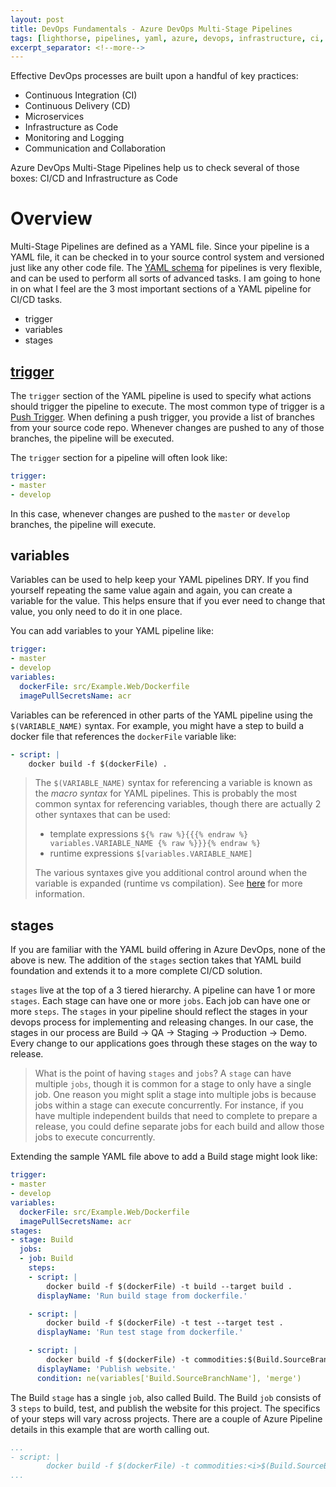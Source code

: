 ```yaml
---
layout: post
title: DevOps Fundamentals - Azure DevOps Multi-Stage Pipelines
tags: [lighthorse, pipelines, yaml, azure, devops, infrastructure, ci, cd]
excerpt_separator: <!--more-->
---
```


Effective DevOps processes are built upon a handful of key practices:
- Continuous Integration (CI)
- Continuous Delivery (CD)
- Microservices
- Infrastructure as Code
- Monitoring and Logging
- Communication and Collaboration

Azure DevOps Multi-Stage Pipelines help us to check several of those boxes: CI/CD and Infrastructure as Code

<!--more-->

# Overview

Multi-Stage Pipelines are defined as a YAML file.  Since your pipeline is a YAML file, it can be checked in to your
source control system and versioned just like any other code file.  The
[YAML schema](https://docs.microsoft.com/en-us/azure/devops/pipelines/yaml-schema?view=azure-devops&tabs=schema%2Cparameter-schema#pipeline-structure)
for pipelines is very flexible, and can be used to perform all sorts of advanced tasks.  I am going to hone in on what
I feel are the 3 most important sections of a YAML pipeline for CI/CD tasks.
- trigger
- variables
- stages

## [trigger](https://docs.microsoft.com/en-us/azure/devops/pipelines/yaml-schema?view=azure-devops&tabs=schema%2Cparameter-schema#triggers)

The `trigger` section of the YAML pipeline is used to specify what actions should trigger the pipeline to execute.  The
most common type of trigger is a
[Push Trigger](https://docs.microsoft.com/en-us/azure/devops/pipelines/yaml-schema?view=azure-devops&tabs=schema%2Cparameter-schema#push-trigger).
When defining a push trigger, you provide a list of branches from your source code repo.  Whenever changes are pushed
to any of those branches, the pipeline will be executed.

The `trigger` section for a pipeline will often look like:

```yaml
trigger:
- master
- develop
```

In this case, whenever changes are pushed to the `master` or `develop` branches, the pipeline will execute.

## variables

Variables can be used to help keep your YAML pipelines DRY.  If you find yourself repeating the same value again
and again, you can create a variable for the value.  This helps ensure that if you ever need to change that
value, you only need to do it in one place.

You can add variables to your YAML pipeline like:

```yaml
trigger:
- master
- develop
variables:
  dockerFile: src/Example.Web/Dockerfile
  imagePullSecretsName: acr
```

Variables can be referenced in other parts of the YAML pipeline using the `$(VARIABLE_NAME)` syntax.
For example, you might have a step to build a docker file that references the `dockerFile` variable like:

```yaml
- script: |
    docker build -f $(dockerFile) .
```

> The `$(VARIABLE_NAME)` syntax for referencing a variable is known as the *macro syntax* for YAML
> pipelines.  This is probably the most common syntax for referencing variables, though there are
> actually 2 other syntaxes that can be used:
>
> - template expressions `${% raw %}{{{% endraw %} variables.VARIABLE_NAME {% raw %}}}{% endraw %}`
> - runtime expressions `$[variables.VARIABLE_NAME]`
>
> The various syntaxes give you additional control around when the variable is expanded (runtime 
> vs compilation).  See
> [here](https://docs.microsoft.com/en-us/azure/devops/pipelines/process/variables?view=azure-devops&tabs=yaml%2Cbatch)
> for more information.

## stages

If you are familiar with the YAML build offering in Azure DevOps, none of the above is new.  The
addition of the `stages` section takes that YAML build foundation and extends it to a more complete
CI/CD solution.

`stages` live at the top of a 3 tiered hierarchy.  A pipeline can have 1 or more `stages`.  Each
stage can have one or more `jobs`.  Each job can have one or more `steps`.  The `stages` in your
pipeline should reflect the stages in your devops process for implementing and releasing changes.
In our case, the stages in our process are Build -> QA -> Staging -> Production -> Demo.  Every
change to our applications goes through these stages on the way to release.

> What is the point of having `stages` and `jobs`?  A `stage` can have multiple `jobs`, though
> it is common for a stage to only have a single job.  One reason you might split a stage into
> multiple jobs is because jobs within a stage can execute concurrently.  For instance, if you
> have multiple independent builds that need to complete to prepare a release, you could define
> separate jobs for each build and allow those jobs to execute concurrently.

Extending the sample YAML file above to add a Build stage might look like:

```yaml
trigger:
- master
- develop
variables:
  dockerFile: src/Example.Web/Dockerfile
  imagePullSecretsName: acr
stages:
- stage: Build
  jobs:
  - job: Build
    steps:
    - script: |
        docker build -f $(dockerFile) -t build --target build .
      displayName: 'Run build stage from dockerfile.'

    - script: |
        docker build -f $(dockerFile) -t test --target test .
      displayName: 'Run test stage from dockerfile.'

    - script: |
        docker build -f $(dockerFile) -t commodities:$(Build.SourceBranchName)$(Build.BuildId) --target final .
      displayName: 'Publish website.'
      condition: ne(variables['Build.SourceBranchName'], 'merge')
```

The Build `stage` has a single `job`, also called Build.  The Build `job` consists of 3 `steps` to build, test,
and publish the website for this project.  The specifics of your steps will vary across projects.  There are
a couple of Azure Pipeline details in this example that are worth calling out.

```yaml
...
- script: |
        docker build -f $(dockerFile) -t commodities:<i>$(Build.SourceBranchName)$(Build.BuildId)</i> --target final .
...
```